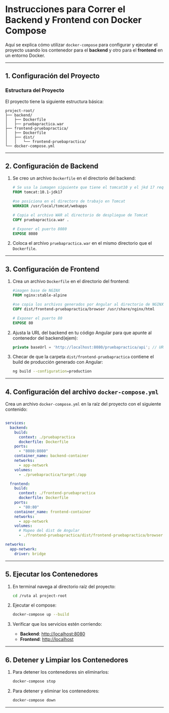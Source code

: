 
# Instrucciones para Correr el Backend y Frontend con Docker Compose

Aquí se explica cómo utilizar `docker-compose` para configurar y ejecutar el proyecto usando los contenedor para el **backend** y otro para el **frontend** en un entorno Docker.

---

## 1. Configuración del Proyecto

### **Estructura del Proyecto**
El proyecto tiene la siguiente estructura básica:

```
project-root/
├── backend/
│   ├── Dockerfile
│   ├── pruebapractica.war
├── frontend-pruebapractica/
│   ├── Dockerfile
│   ├── dist/
│   │   └── frontend-pruebapractica/
└── docker-compose.yml
```

---

## 2. Configuración de Backend

1. Se creo un archivo `Dockerfile` en el directorio del backend:

   ```dockerfile
   # Se usa la iumagen siguiente que tiene el tomcat10 y el jkd 17 requerido
   FROM tomcat:10.1-jdk17

   #se posiciona en el directoro de trabajo en Tomcat
   WORKDIR /usr/local/tomcat/webapps

   # Copia el archivo WAR al directorio de despliegue de Tomcat
   COPY pruebapractica.war .

   # Exponer el puerto 8080
   EXPOSE 8080
   ```

2. Coloca el archivo `pruebapractica.war` en el mismo directorio que el `Dockerfile`.

---

## 3. Configuración de Frontend

1. Crea un archivo `Dockerfile` en el directorio del frontend:

   ```dockerfile
   #imagen base de NGINX
   FROM nginx:stable-alpine

   #se copia los archivos generados por Angular al directorio de NGINX
   COPY dist/frontend-pruebapractica/browser /usr/share/nginx/html

   # Exponer el puerto 80
   EXPOSE 80
   ```

2. Ajusta la URL del backend en tu código Angular para que apunte al contenedor del backend(ejem):
   ```typescript
   private baseUrl = 'http://localhost:8080/pruebapractica/api'; // URL del backend
   ```
3. Checar de que la carpeta `dist/frontend-pruebapractica` contiene el build de producción generado con Angular:
   ```bash
   ng build --configuration=production
   ```
---

## 4. Configuración del archivo `docker-compose.yml`

Crea un archivo `docker-compose.yml` en la raíz del proyecto con el siguiente contenido:

```yaml

services:
  backend:
    build:
      context: ./pruebapractica
      dockerfile: Dockerfile
    ports:
      - "8080:8080"
    container_name: backend-container
    networks:
      - app-network
    volumes:
      - ./pruebapractica/target:/app

  frontend:
    build:
      context: ./frontend-pruebapractica
      dockerfile: Dockerfile
    ports:
      - "80:80"
    container_name: frontend-container
    networks:
      - app-network
    volumes:
      # Mapeo del dist de Angular
      - ./frontend-pruebapractica/dist/frontend-pruebapractica/browser:/usr/share/nginx/html

networks:
  app-network:
    driver: bridge
```

---

## 5. Ejecutar los Contenedores

1. En terminal navega al directorio raíz del proyecto:
   ```bash
   cd /ruta al project-root
   ```

2. Ejecutar el compose:
   ```bash
   docker-compose up --build
   ```

3. Verificar que los servicios estén corriendo:
   - **Backend**: [http://localhost:8080](http://localhost:8080)
   - **Frontend**: [http://localhost](http://localhost)

---

## 6. Detener y Limpiar los Contenedores

1. Para detener los contenedores sin eliminarlos:
   ```bash
   docker-compose stop
   ```

2. Para detener y eliminar los contenedores:
   ```bash
   docker-compose down
   ```

---


